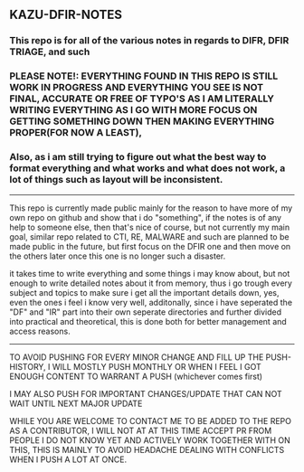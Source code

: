 ## KAZU-DFIR-NOTES


### This repo is for all of the various notes in regards to DIFR, DFIR TRIAGE, and such


### PLEASE NOTE!: EVERYTHING FOUND IN THIS REPO IS STILL WORK IN PROGRESS AND EVERYTHING YOU SEE IS NOT FINAL, ACCURATE OR FREE OF TYPO'S AS I AM LITERALLY WRITING EVERYTHING AS I GO WITH MORE FOCUS ON GETTING SOMETHING DOWN THEN MAKING EVERYTHING PROPER(FOR NOW A LEAST), 

### Also, as i am still trying to figure out what the best way to format everything and what works and what does not work, a lot of things such as layout will be inconsistent.

-----

This repo is currently made public mainly for the reason to have more of my own repo on github and show that i do "something", if the notes is of any help to someone else, then that's nice of course, but not currently my main goal, similar repo related to CTI, RE, MALWARE and such are planned to be made public in the future, but first focus on the DFIR one and then move on the others later once this one is no longer such a disaster. 

it takes time to write everything and some things i may know about, but not enough to write detailed notes about it from memory, thus i go trough every subject and topics to make sure i get all the important details down, yes, even the ones i feel i know very well, additonally, since i have seperated the "DF" and "IR" part into their own seperate directories and further divided into practical and theoretical, this is done both for better management and access reasons.

-------

TO AVOID PUSHING FOR EVERY MINOR CHANGE AND FILL UP THE PUSH-HISTORY, I WILL MOSTLY PUSH MONTHLY OR WHEN I FEEL I GOT ENOUGH CONTENT TO WARRANT A PUSH (whichever comes first)

I MAY ALSO PUSH FOR IMPORTANT CHANGES/UPDATE THAT CAN NOT WAIT UNTIL NEXT MAJOR UPDATE 

WHILE YOU ARE WELCOME TO CONTACT ME TO BE ADDED TO THE REPO AS A 
CONTRIBUTOR, I WILL NOT AT AT THIS TIME ACCEPT PR FROM PEOPLE I DO NOT KNOW YET AND ACTIVELY WORK TOGETHER WITH ON THIS, THIS IS MAINLY TO AVOID HEADACHE DEALING WITH CONFLICTS WHEN I PUSH A LOT AT ONCE.


